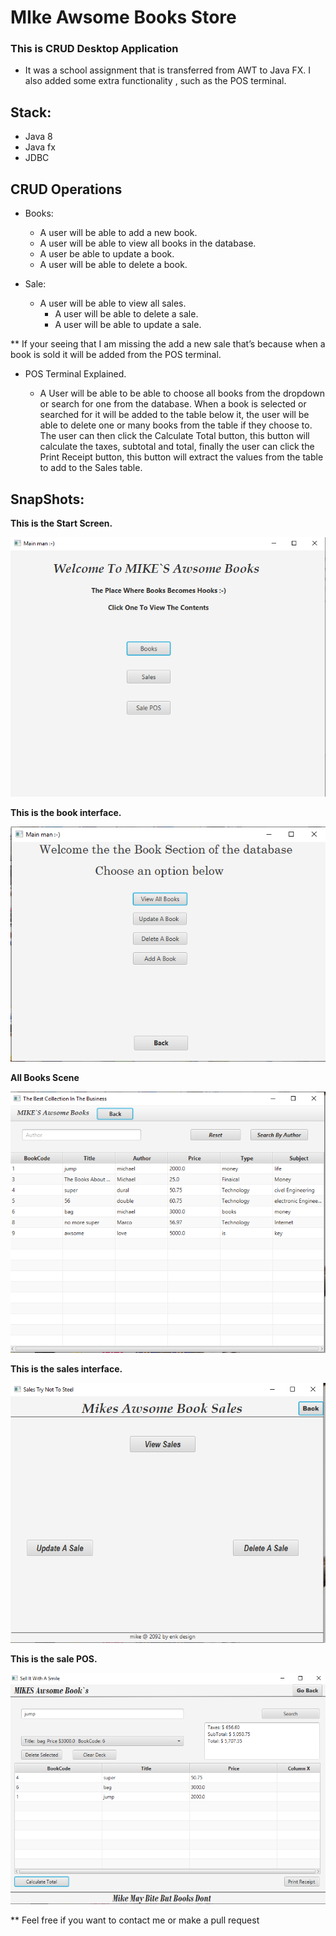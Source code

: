 # MIke Awsome Books Store
### This is CRUD Desktop Application 


* It was a school assignment that is transferred from AWT to Java FX. 
I also added some extra functionality , such as the POS terminal. 

## Stack:
  * Java 8
  * Java fx
  * JDBC



## CRUD Operations

* Books:
  * A user will be able to add a new book.
  * A user will be able to view all books in the database.
  * A user be able to update a book.
  * A user will be able to delete a book.


* Sale: 
  * A user will be able to view all sales.
	* A user will be able to delete a sale.
	* A user will be able to update a sale.


** If your seeing that I am missing the add a new sale that’s because when a book is sold it will be added from the POS terminal.

* POS Terminal Explained.

   *  A User will be able to be able to choose all books from the dropdown or search for one from the database. 
      When a book is selected or searched for it will be added to the table below it, the user will be able to 
      delete one or many books from the table if they choose to. The user can then click the Calculate Total button, 
      this button will calculate the taxes, subtotal and total, finally the user can click the Print Receipt button, 
      this button will extract the values from the table to add to the Sales table. 
      
## SnapShots:

**This is the Start Screen.**

![Main Screen](/git-images/maninPage.PNG)

**This is the book interface.**

![Books interface](/git-images/bookInterface.PNG)

**All Books Scene**

![all books Scene](/git-images/allBooks.PNG)

**This is the sales interface.**

![sales interface](/git-images/saleInterface.PNG)

**This is the sale POS.**

![sale POS](/git-images/bookSalePOS.PNG)
      
    
    
   
 **  Feel free if you want to contact me or make a pull request
 
 
      
      
      
      
      
